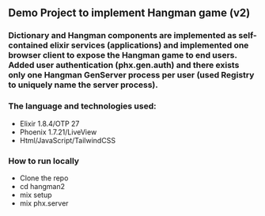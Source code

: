 ## Demo Project to implement Hangman game (v2)

### Dictionary and Hangman components are implemented as self-contained elixir services (applications) and implemented one browser client to expose the Hangman game to end users. Added user authentication (phx.gen.auth) and there exists only one Hangman GenServer process per user (used Registry to uniquely name the server process). 

### The language and technologies used:
- Elixir 1.8.4/OTP 27
- Phoenix 1.7.21/LiveView
- Html/JavaScript/TailwindCSS

### How to run locally
- Clone the repo
- cd hangman2
- mix setup
- mix phx.server
